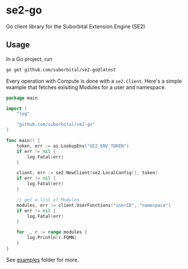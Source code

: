 # se2-go

Go client library for the Suborbital Extension Engine (SE2)

## Usage

In a Go project, run

```bash
go get github.com/suborbital/se2-go@latest
```

Every operation with Compute is done with a `se2.Client`. Here's a simple example that fetches exisiting Modules for a user and namespace.

```go
package main

import (
    "log"

    "github.com/suborbital/se2-go"
)

func main() {
    token, err := os.LookupEnv("SE2_ENV_TOKEN")
    if err != nil {
        log.Fatal(err)
    }

    client, err := se2.NewClient(se2.LocalConfig(), token)
    if err != nil {
        log.Fatal(err)
    }

    // get a list of Modules
    modules, err := client.UserFunctions("userID", "namespace")
    if err != nil {
        log.Fatal(err)
    }

    for _, r := range modules {
        log.Println(r.FQMN)
    }
}
```

See [examples](examples/) folder for more.
